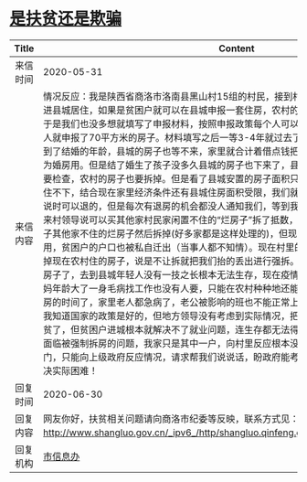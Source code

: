 # <a href="http://www.shangluo.gov.cn/zmhd/ldxxxx.jsp?urltype=leadermail.LeaderMailContentUrl&wbtreeid=1112&leadermailid=5935">是扶贫还是欺骗</a>
| Title |                                                                                                                                                                                                                                                                                                                                                                                                                                         Content                                                                                                                                                                                                                                                                                                                                                                                                                                          |
|:-----:|------------------------------------------------------------------------------------------------------------------------------------------------------------------------------------------------------------------------------------------------------------------------------------------------------------------------------------------------------------------------------------------------------------------------------------------------------------------------------------------------------------------------------------------------------------------------------------------------------------------------------------------------------------------------------------------------------------------------------------------------------------------------------------------------------------------------------------------------------------------------------------------|
| 来信时间  | 2020-05-31                                                                                                                                                                                                                                                                                                                                                                                                                                                                                                                                                                                                                                                                                                                                                                                                                                                                               |
| 来信内容  | 情况反应：我是陕西省商洛市洛南县黑山村15组的村民，接到村领导通知要把村子里的贫困户搬进县城居住，如果是贫困户就可以在县城申报一套住房，农村的房子要拆掉，实现“全面脱贫”，于是我们也没多想就填写了申报材料，按照申报政策每个人可以申报25个平方，我家当时有3口人就申报了70平方米的房子。材料填写之后一等3-4年就过去了，房子也没有分下来，眼看我就到了结婚的年龄，县城的房子也等不来，家里就合计着借点钱把农村现在住的老房子装修一下作为婚房用。但是结了婚生了孩子没多久县城的房子也下来了，县城房子住不住都要强制装修领导要检查，农村的房子也要拆掉。但是看了县城安置的房子面积只有50几个平方，现在5口人根本住不下，结合现在家里经济条件还有县城住房面积受限，我们就不想要县城的房子了，村委会也说时可以退的，但是每次有退房的机会都没人通知我们，等到我们知道的时候机会已经错失。后来村领导说可以买其他家村民家闲置不住的“烂房子”拆了抵数，于是我们就花了4000元买了村子其他家不住的烂房子然后拆掉(好多家都是这样处理的)，但现在拆了“别人家”的烂房子也不管用，贫困户的户口也被私自迁出（当事人都不知情）。现在村里的领导不断的联系我家人说要拆掉现在农村住的房子，说是不让拆就把我们抬的丢出进行强拆。我们告诉领导说我们不要县城的房子了，去到县城年轻人没有一技之长根本无法生存，现在疫情影响县城也根本找不到工作，爸妈年龄大了一身毛病找工作也没有人要，只能在农村种种地还能活下去。眼看就要到他们强制拆房的时间了，家里老人都急病了，老公被影响的班也不能正常上，还要养一个没有百天的婴儿。我知道国家的政策是好的，但地方领导没有考虑到实际情况，把贫困户强制搬到县城表面上是脱贫了，但贫困户进城根本就解决不了就业问题，连生存都无法得到保障，农村一些贫困户现在都面临被强制拆房的问题，我家只是其中一户，向村里反应根本没人管只是说要强拆，我们求助无门，只能向上级政府反应情况，请求帮我们说说话，盼政府能考虑到我们的实际情况而帮我们解决实际困难！ |
| 回复时间  | 2020-06-30                                                                                                                                                                                                                                                                                                                                                                                                                                                                                                                                                                                                                                                                                                                                                                                                                                                                               |
| 回复内容  | 网友你好，扶贫相关问题请向商洛市纪委等反映，联系方式见：http://www.shangluo.gov.cn/_ipv6_/http/shangluo.qinfeng.gov.cn//info/1020/3706.htm。                                                                                                                                                                                                                                                                                                                                                                                                                                                                                                                                                                                                                                                                                                                                                                          |
| 回复机构  | <a href="../../category/agencies/市信息办.md">市信息办</a>                                                                                                                                                                                                                                                                                                                                                                                                                                                                                                                                                                                                                                                                                                                                                                                                                                       |